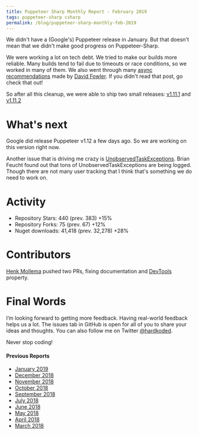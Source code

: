 ```yaml
---
title: Puppeteer Sharp Monthly Report - February 2019
tags: puppeteer-sharp csharp
permalink: /blog/puppeteer-sharp-monthly-feb-2019
---
```

 
We didn't have a (Google's) Puppeteer release in January. But that doesn't mean that we didn't make good progress on Puppeteer-Sharp.

We were working a lot on tech debt. We tried to make our builds more reliable. Many builds tend to fail due to timeouts or race conditions, so we worked in many of them.
We also went through many [async recommendations](https://github.com/davidfowl/AspNetCoreDiagnosticScenarios/blob/master/AsyncGuidance.md) made by [David Fowler](https://twitter.com/davidfowl). If you didn't read that post, go check that out!

So after all this cleanup, we were able to ship two small releases: [v1.11.1](https://github.com/kblok/puppeteer-sharp/releases/tag/v1.11.1) and [v1.11.2](https://github.com/kblok/puppeteer-sharp/releases/tag/v1.11.2)

# What's next

Google did release Puppeteer v1.12 a few days ago. So we are working on this version right now.

Another issue that is driving me crazy is [UnobservedTaskExceptions](https://github.com/kblok/puppeteer-sharp/issues/891). Brian Feucht found out that tons of UnobservedTaskExceptions are being logged. Though there are not many user tracking that I think that's something we do need to work on.

# Activity 

* Repository Stars:  440 (prev. 383) +15%
* Repository Forks: 75 (prev. 67) +12%
* Nuget downloads:  41,418 (prev. 32,278) +28%

# Contributors

[Henk Mollema](https://github.com/henkmollema) pushed two PRs, fixing documentation and [DevTools](https://github.com/kblok/puppeteer-sharp/pull/831) property.

# Final Words

I’m looking forward to getting more feedback. Having real-world feedback helps us a lot. The issues tab in GitHub is open for all of you to share your ideas and thoughts. You can also follow me on Twitter [@hardkoded](https://twitter.com/hardkoded).

Never stop coding!

#### Previous Reports
 * [January 2019](https://www.hardkoded.com/blog/puppeteer-sharp-monthly-jan-2019)
 * [December 2018](http://www.hardkoded.com/blog/puppeteer-sharp-monthly-dec-2018)
 * [November 2018](http://www.hardkoded.com/blog/puppeteer-sharp-monthly-nov-2018)
 * [October 2018](http://www.hardkoded.com/blog/puppeteer-sharp-monthly-oct-2018)
 * [September 2018](http://www.hardkoded.com/blog/puppeteer-sharp-monthly-sep-2018)
 * [July 2018](http://www.hardkoded.com/blog/puppeteer-sharp-monthly-jul-2018)
 * [June 2018](http://www.hardkoded.com/blog/puppeteer-sharp-monthly-jun-2018)
 * [May 2018](http://www.hardkoded.com/blogs/puppeteer-sharp-monthly-may-2018)
 * [April 2018](http://www.hardkoded.com/blogs/puppeteer-sharp-monthly-april-2018)
 * [March 2018](http://www.hardkoded.com/blogs/puppeteer-sharp-monthly-march-2018)
